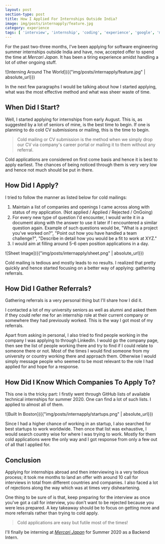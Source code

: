 ```yaml
---
layout: post
section-type: post
title: How I Applied For Internships Outside India?
image: img/posts/internapply/feature.jpg
category: experience
tags: [ 'interview', 'internship', 'coding', 'experience', 'google', 'mercari', 'summer20', 'guide', 'intern', 'kgp', 'summers', 'work' ]
---
```


For the past two-three months, I've been applying for software engineering summer internships outside India and have, now, accepted offer to spend the time at *Mercari Japan*. It has been a tiring experience amidst handling a lot of other ongoing stuff.

![Interning Around The World]({{"img/posts/internapply/feature.jpg" | absolute_url}})

In the next few paragraphs I would be talking about how I started applying, what was the most effective method and what was sheer waste of time.

## When Did I Start?

Well, I started applying for internships from early August.  This is, as suggested by a lot of seniors of mine, is the best time to begin. If one is planning to do cold CV submissions or mailing, this is the time to begin.

> Cold mailing or CV submission is the method when we simply drop our CV via company's career portal or mailing it to them without any referral.

Cold applications are considered on first come basis and hence it is best to apply earliest. The chances of being noticed through them is very very low and hence not much should be put in there.

## How Did I Apply?

I tried to follow the manner as listed below for cold mailings:

1. Maintain a list of companies and openings I came across along with status of my application. (Not applied / Applied / Rejected / OnGoing)
2. For every new type of question I'd encounter, I would write it in a document along with the answer to use it later if I encountered a similar question again. Example of such questions would be, "What is a project you've worked on?", "Point out how you have handled a team challenge?", "Describe in detail how you would be a fit to work at XYZ."
3. I would aim at filling around 5-6 open position applications in a day.

![Sheet Image]({{"img/posts/internapply/sheet.png" | absolute_url}})

Cold mailing is tedious and mostly leads to no results. I realized that pretty quickly and hence started focusing on a better way of applying: gathering referrals.

## How Did I Gather Referrals?

Gathering referrals is a very personal thing but I'll share how I did it.

I contacted a lot of my university seniors as well as alumni and asked them if they could refer me for an internship role at their current company or somewhere they had previously worked. This is the way I got most of my referrals.

Apart from asking in personal, I also tried to find people working in the company I was applying to through LinkedIn. I would go the company page, then see the list of people working there and try to find if I could relate to someone there or not. Most of the times I would find someone from my university or country working there and approach them. Otherwise I would simply message people who seemed to be most relevant to the role I had applied for and hope for a response.

## How Did I Know Which Companies To Apply To?

This one is the tricky part: I firstly went through GitHub lists of available technical internships for summer 2020. One can find a lot of such lists. I applied to almost all of them.

![Built In Boston]({{"img/posts/internapply/startups.png" | absolute_url}})

Since I had a higher chance of working in an startup, I also searched for best startups to work worldwide. Then once that list was exhaustive, I would search country wise for where I was trying to work. Mostly for them cold applications were the only way and I got response from only a few out of all that I applied for.

## Conclusion

Applying for internships abroad and then interviewing is a very tedious process; it took me months to land an offer with around 10 call for interviews in total from different countries and companies. I also faced a lot of rejections along the way which was at times very disheartening.

One thing to be sure of is that, keep preparing for the interview as once you've got a call for interview, you don't want to be rejected because you were less prepared. A key takeaway should be to focus on getting more and more referrals rather than trying to cold apply.

> Cold applications are easy but futile most of the times!

I'll finally be interning at  [*Mercari Japan*](https://thealphadollar.me/experience/2019/10/31/mercari_interview.html) for Summer 2020 as a Backend Intern.
